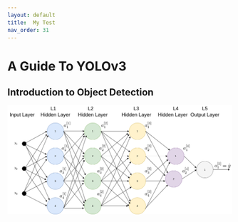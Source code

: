```yaml
---
layout: default
title:  My Test
nav_order: 31
---
```


# A Guide To YOLOv3

## Introduction to Object Detection


![Supervise Learning Outlines](../assets/images/neural-networks/deep-neural-network.png)

